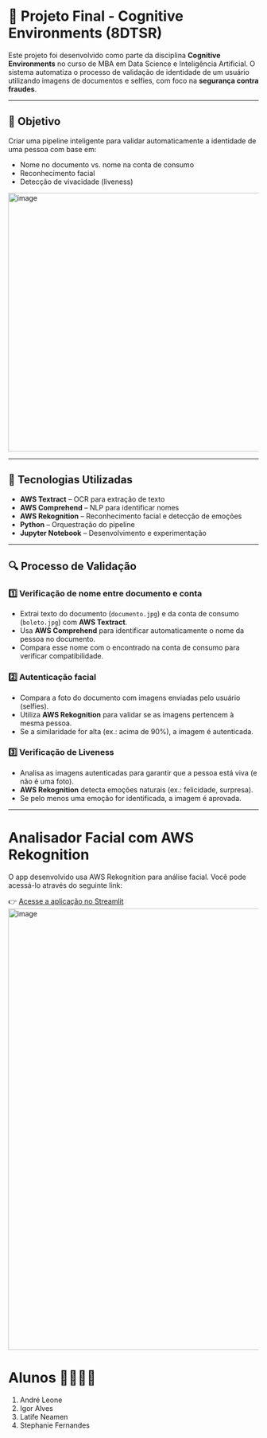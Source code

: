 # 🧠 Projeto Final - Cognitive Environments (8DTSR)

Este projeto foi desenvolvido como parte da disciplina **Cognitive Environments** no curso de MBA em Data Science e Inteligência Artificial. O sistema automatiza o processo de validação de identidade de um usuário utilizando imagens de documentos e selfies, com foco na **segurança contra fraudes**.

---

## 🎯 Objetivo

Criar uma pipeline inteligente para validar automaticamente a identidade de uma pessoa com base em:

- Nome no documento vs. nome na conta de consumo
- Reconhecimento facial
- Detecção de vivacidade (liveness)


<img width="520" alt="image" src="https://github.com/user-attachments/assets/5bb9201d-bd26-4f48-8ed6-0001aadc86d6" />

---

## 🧰 Tecnologias Utilizadas

- **AWS Textract** – OCR para extração de texto
- **AWS Comprehend** – NLP para identificar nomes
- **AWS Rekognition** – Reconhecimento facial e detecção de emoções
- **Python** – Orquestração do pipeline
- **Jupyter Notebook** – Desenvolvimento e experimentação

---

## 🔍 Processo de Validação

### 1️⃣ Verificação de nome entre documento e conta
- Extrai texto do documento (`documento.jpg`) e da conta de consumo (`boleto.jpg`) com **AWS Textract**.
- Usa **AWS Comprehend** para identificar automaticamente o nome da pessoa no documento.
- Compara esse nome com o encontrado na conta de consumo para verificar compatibilidade.

### 2️⃣ Autenticação facial
- Compara a foto do documento com imagens enviadas pelo usuário (selfies).
- Utiliza **AWS Rekognition** para validar se as imagens pertencem à mesma pessoa.
- Se a similaridade for alta (ex.: acima de 90%), a imagem é autenticada.

### 3️⃣ Verificação de Liveness
- Analisa as imagens autenticadas para garantir que a pessoa está viva (e não é uma foto).
- **AWS Rekognition** detecta emoções naturais (ex.: felicidade, surpresa).
- Se pelo menos uma emoção for identificada, a imagem é aprovada.
  
---


# Analisador Facial com AWS Rekognition

O app desenvolvido usa AWS Rekognition para análise facial. Você pode acessá-lo através do seguinte link:

👉 [Acesse a aplicação no Streamlit](https://faceandtextextractor.streamlit.app/)
<img width="887" alt="image" src="https://github.com/user-attachments/assets/83031f69-df27-492e-a985-7477a2973b4a" />


# Alunos 👨‍🎓👩‍🎓

1. André Leone 
2. Igor Alves 
3. Latife Neamen 
4. Stephanie Fernandes 
